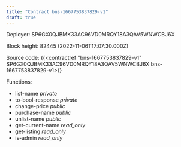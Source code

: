 ```yaml
---
title: "Contract bns-1667753837829-v1"
draft: true
---
```

Deployer: SP6GX0QJBMK33AC96VD0MRQY18A3QAV5WNWCBJ6X


 



Block height: 82445 (2022-11-06T17:07:30.000Z)

Source code: {{<contractref "bns-1667753837829-v1" SP6GX0QJBMK33AC96VD0MRQY18A3QAV5WNWCBJ6X bns-1667753837829-v1>}}

Functions:

* list-name _private_
* to-bool-response _private_
* change-price _public_
* purchase-name _public_
* unlist-name _public_
* get-current-name _read_only_
* get-listing _read_only_
* is-admin _read_only_
